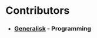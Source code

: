 # Contributors
<!--When updating this, please make sure all the users are in alphabetical order-->
- ### [Generalisk](https://github.com/Generalisk) - Programming
